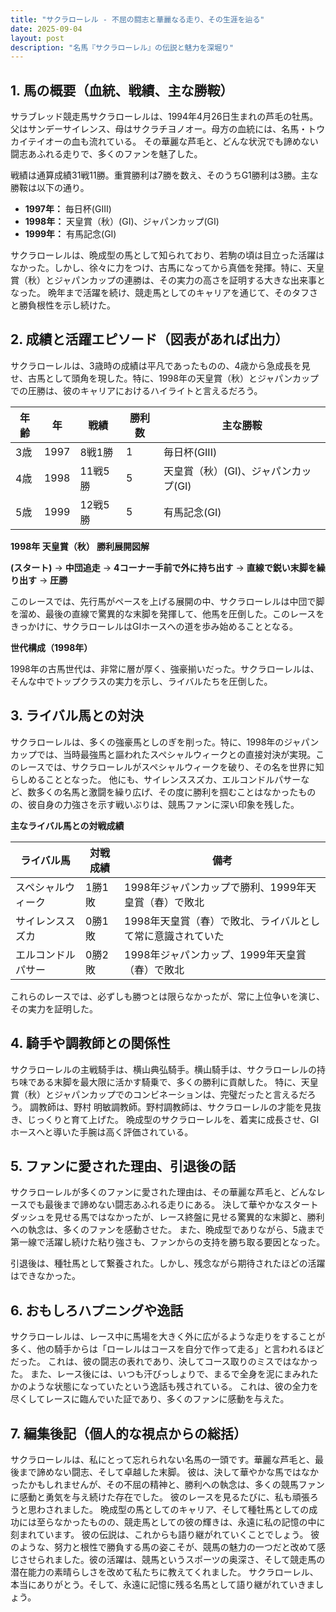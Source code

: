 ```yaml
---
title: "サクラローレル - 不屈の闘志と華麗なる走り、その生涯を辿る"
date: 2025-09-04
layout: post
description: "名馬『サクラローレル』の伝説と魅力を深堀り"
---
```


## 1. 馬の概要（血統、戦績、主な勝鞍）

サラブレッド競走馬サクラローレルは、1994年4月26日生まれの芦毛の牡馬。父はサンデーサイレンス、母はサクラチヨノオー。母方の血統には、名馬・トウカイテイオーの血も流れている。  その華麗な芦毛と、どんな状況でも諦めない闘志あふれる走りで、多くのファンを魅了した。

戦績は通算成績31戦11勝。重賞勝利は7勝を数え、そのうちG1勝利は3勝。主な勝鞍は以下の通り。

* **1997年：** 毎日杯(GIII)
* **1998年：** 天皇賞（秋）(GI)、ジャパンカップ(GI)
* **1999年：** 有馬記念(GI)


サクラローレルは、晩成型の馬として知られており、若駒の頃は目立った活躍はなかった。しかし、徐々に力をつけ、古馬になってから真価を発揮。特に、天皇賞（秋）とジャパンカップの連勝は、その実力の高さを証明する大きな出来事となった。  晩年まで活躍を続け、競走馬としてのキャリアを通じて、そのタフさと勝負根性を示し続けた。


## 2. 成績と活躍エピソード（図表があれば出力）

サクラローレルは、3歳時の成績は平凡であったものの、4歳から急成長を見せ、古馬として頭角を現した。特に、1998年の天皇賞（秋）とジャパンカップでの圧勝は、彼のキャリアにおけるハイライトと言えるだろう。

| 年齢 | 年 | 戦績 | 勝利数 | 主な勝鞍 |
|---|---|---|---|---|
| 3歳 | 1997 | 8戦1勝 | 1 | 毎日杯(GIII) |
| 4歳 | 1998 | 11戦5勝 | 5 | 天皇賞（秋）(GI)、ジャパンカップ(GI) |
| 5歳 | 1999 | 12戦5勝 | 5 | 有馬記念(GI) |


**1998年 天皇賞（秋） 勝利展開図解**

**(スタート)** → **中団追走** → **4コーナー手前で外に持ち出す** → **直線で鋭い末脚を繰り出す** → **圧勝**

このレースでは、先行馬がペースを上げる展開の中、サクラローレルは中団で脚を溜め、最後の直線で驚異的な末脚を発揮して、他馬を圧倒した。このレースをきっかけに、サクラローレルはGIホースへの道を歩み始めることとなる。


**世代構成（1998年）**

1998年の古馬世代は、非常に層が厚く、強豪揃いだった。サクラローレルは、そんな中でトップクラスの実力を示し、ライバルたちを圧倒した。


## 3. ライバル馬との対決

サクラローレルは、多くの強豪馬としのぎを削った。特に、1998年のジャパンカップでは、当時最強馬と謳われたスペシャルウィークとの直接対決が実現。このレースでは、サクラローレルがスペシャルウィークを破り、その名を世界に知らしめることとなった。  他にも、サイレンススズカ、エルコンドルパサーなど、数多くの名馬と激闘を繰り広げ、その度に勝利を掴むことはなかったものの、彼自身の力強さを示す戦いぶりは、競馬ファンに深い印象を残した。


**主なライバル馬との対戦成績**

| ライバル馬 | 対戦成績 | 備考 |
|---|---|---|
| スペシャルウィーク | 1勝1敗 | 1998年ジャパンカップで勝利、1999年天皇賞（春）で敗北 |
| サイレンススズカ | 0勝1敗 | 1998年天皇賞（春）で敗北、ライバルとして常に意識されていた |
| エルコンドルパサー | 0勝2敗 | 1998年ジャパンカップ、1999年天皇賞（春）で敗北 |


これらのレースでは、必ずしも勝つとは限らなかったが、常に上位争いを演じ、その実力を証明した。


## 4. 騎手や調教師との関係性

サクラローレルの主戦騎手は、横山典弘騎手。横山騎手は、サクラローレルの持ち味である末脚を最大限に活かす騎乗で、多くの勝利に貢献した。  特に、天皇賞（秋）とジャパンカップでのコンビネーションは、完璧だったと言えるだろう。  調教師は、野村 明敏調教師。野村調教師は、サクラローレルの才能を見抜き、じっくりと育て上げた。  晩成型のサクラローレルを、着実に成長させ、GIホースへと導いた手腕は高く評価されている。


## 5. ファンに愛された理由、引退後の話

サクラローレルが多くのファンに愛された理由は、その華麗な芦毛と、どんなレースでも最後まで諦めない闘志あふれる走りにある。  決して華やかなスタートダッシュを見せる馬ではなかったが、レース終盤に見せる驚異的な末脚と、勝利への執念は、多くのファンを感動させた。  また、晩成型でありながら、5歳まで第一線で活躍し続けた粘り強さも、ファンからの支持を勝ち取る要因となった。

引退後は、種牡馬として繋養された。しかし、残念ながら期待されたほどの活躍はできなかった。


## 6. おもしろハプニングや逸話

サクラローレルは、レース中に馬場を大きく外に広がるような走りをすることが多く、他の騎手からは「ローレルはコースを自分で作って走る」と言われるほどだった。  これは、彼の闘志の表れであり、決してコース取りのミスではなかった。  また、レース後には、いつも汗びっしょりで、まるで全身を泥にまみれたかのような状態になっていたという逸話も残されている。  これは、彼の全力を尽くしてレースに臨んでいた証であり、多くのファンに感動を与えた。


## 7. 編集後記（個人的な視点からの総括）

サクラローレルは、私にとって忘れられない名馬の一頭です。華麗な芦毛と、最後まで諦めない闘志、そして卓越した末脚。  彼は、決して華やかな馬ではなかったかもしれませんが、その不屈の精神と、勝利への執念は、多くの競馬ファンに感動と勇気を与え続けた存在でした。  彼のレースを見るたびに、私も頑張ろうと思わされました。  晩成型の馬としてのキャリア、そして種牡馬としての成功には至らなかったものの、競走馬としての彼の輝きは、永遠に私の記憶の中に刻まれています。  彼の伝説は、これからも語り継がれていくことでしょう。  彼のような、努力と根性で勝負する馬の姿こそが、競馬の魅力の一つだと改めて感じさせられました。彼の活躍は、競馬というスポーツの奥深さ、そして競走馬の潜在能力の素晴らしさを改めて私たちに教えてくれました。  サクラローレル、本当にありがとう。そして、永遠に記憶に残る名馬として語り継がれていきましょう。
